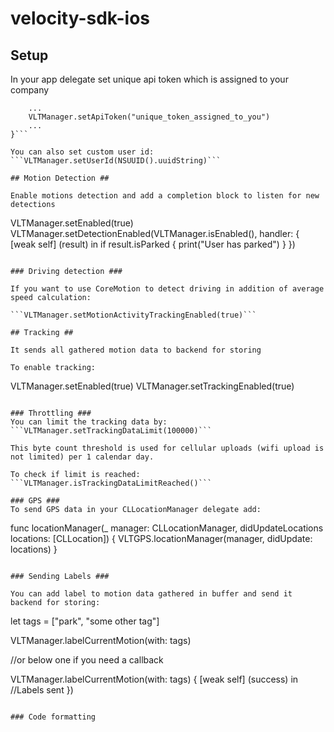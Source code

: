 # velocity-sdk-ios

## Setup ##
In your app delegate set unique api token which is assigned to your company

```func application(_ application: UIApplication, didFinishLaunchingWithOptions launchOptions: [UIApplicationLaunchOptionsKey: Any]?) -> Bool {
    ...
    VLTManager.setApiToken("unique_token_assigned_to_you")
    ...
}```

You can also set custom user id:
```VLTManager.setUserId(NSUUID().uuidString)```

## Motion Detection ##

Enable motions detection and add a completion block to listen for new detections

```
VLTManager.setEnabled(true)
VLTManager.setDetectionEnabled(VLTManager.isEnabled(), handler: { [weak self] (result) in
    if result.isParked {
        print("User has parked")
    }
})
```

### Driving detection ###

If you want to use CoreMotion to detect driving in addition of average speed calculation:

```VLTManager.setMotionActivityTrackingEnabled(true)```

## Tracking ##

It sends all gathered motion data to backend for storing

To enable tracking:
```
VLTManager.setEnabled(true)
VLTManager.setTrackingEnabled(true)
```

### Throttling ###
You can limit the tracking data by:
```VLTManager.setTrackingDataLimit(100000)```

This byte count threshold is used for cellular uploads (wifi upload is not limited) per 1 calendar day.

To check if limit is reached:
```VLTManager.isTrackingDataLimitReached()```

### GPS ###
To send GPS data in your CLLocationManager delegate add:

```
func locationManager(_ manager: CLLocationManager, didUpdateLocations locations: [CLLocation]) {
    VLTGPS.locationManager(manager, didUpdate: locations)
}
```

### Sending Labels ###

You can add label to motion data gathered in buffer and send it backend for storing:

```
let tags = ["park", "some other tag"]

VLTManager.labelCurrentMotion(with: tags)

//or below one if you need a callback

VLTManager.labelCurrentMotion(with: tags) { [weak self] (success) in
    //Labels sent
})
```

### Code formatting
